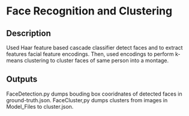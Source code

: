 # Face Recognition and Clustering

## Description
Used Haar feature based cascade classifier detect faces and to extract features facial feature encodings. Then, used encodings to perform k-means clustering to cluster faces of same person into a montage.

## Outputs
FaceDetection.py dumps bouding box cooridnates of detected faces in ground-truth.json. FaceCluster,py dumps clusters from images in Model_Files to cluster.json.
